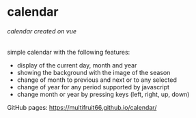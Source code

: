 # calendar
###### calendar created on vue

simple calendar with the following features:
* display of the current day, month and year
* showing the background with the image of the season
* change of month to previous and next or to any selected
* change of year for any period supported by javascript
* change month or year by pressing keys (left, right, up, down)

GitHub pages: https://multifruit66.github.io/calendar/